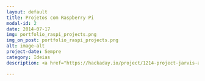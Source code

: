 ```yaml
---
layout: default
title: Projetos com Raspberry Pi
modal-id: 2
date: 2014-07-17
img: portfolio_raspi_projects.png
img_on_post: portfolio_raspi_projects.png
alt: image-alt
project-date: Sempre
category: Ideias
description: <a href="https://hackaday.io/project/1214-project-jarvis-ai-home-automation-assistant"><strong>Jarvis - Inteligência Artificial em casa (em inglês)</strong></a> <br/><br/> <strong>Descrição:</strong> esse projeto promete utilisar uma solução baseada em Inteligência Artificial (IA) para reduzir o consumo de energia de sua casa e para oferecer um assistente pessoal artificial. As decisões são tomadas de acordo com o ambiente. Por exemplo, o seu novo assistente é capaz de ativar a máquina de café antes do usuário acordar, ou pode receber ordens como para apagar todas as luzes da casa. <br/><br/> <a href="http://www.techtudo.com.br/noticias/noticia/2015/04/internautas-criam-videogame-portatil-usando-raspberry-pi-saiba-como.html"><strong>Videogame portátil</strong></a> <br/><br/> <strong>Descrição:</strong> uma idéia criativa para os fãs de videogame que querem desenvolver a própria console portátil. <br/><br/> <a href="http://www.techtudo.com.br/noticias/noticia/2015/02/impressora-feita-com-raspberry-pi-e-economica-e-nao-usa-tinta-conheca.html"><strong>Impressora econômica</strong> </a> <br/><br/> <strong>Descrição:</strong> Pipsta é uma impressora térmica compacta, silenciosa e simples de usar que pode ser criada a partir de um Raspberry Pi. O modelo, que não faz o uso de tinta, promete ser mais um sucesso entre os desenvolvedores e amadores que gostam de projetos de construção utilizando o microcomputador.

---
```

